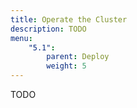 ```yaml
---
title: Operate the Cluster
description: TODO
menu:
    "5.1":
        parent: Deploy
        weight: 5
---
```


TODO
